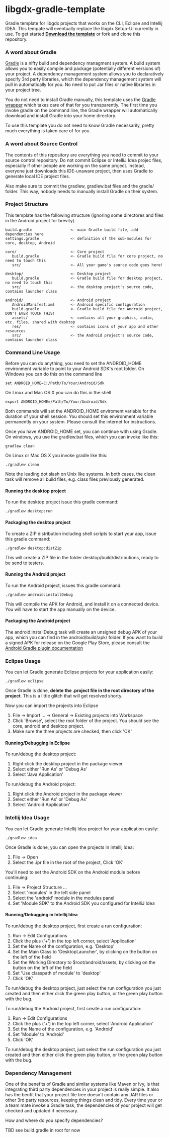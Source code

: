 libgdx-gradle-template
======================

Gradle template for libgdx projects that works on the CLI, Eclipse and Intellij IDEA. This tempate will eventually
replace the libgdx Setup-UI currently in use. To get started **[Download the template](https://github.com/libgdx/libgdx-gradle-template/archive/master.zip)**
or fork and clone this repository.

### A word about Gradle
[Gradle](http://www.gradle.org/) is a nifty build and dependency managment system. A build system allows you to easily
compile and package (potentially different versions of) your project. A dependency management system allows
you to declaratively specify 3rd party libraries, which the dependency management system will
pull in automatically for you. No need to put Jar files or native libraries in your project tree.

You do not need to install Gradle manually, this template uses the [Gradle wrapper](http://www.gradle.org/docs/current/userguide/gradle_wrapper.html)
which takes care of that for you transparently. The first time you invoke gradle on the command line,
the Gradle wrapper will automatically download and install Gradle into your home directory.

To use this template you do not need to know Gradle necessarily, pretty much everything is taken 
care of for you.

### A word about Source Control
The contents of this repository are everything you need to commit to your source control repository.
Do not commit Eclipse or IntelliJ Idea projec files, especially if other people are working on the
same project. Instead, everyone just downloads this IDE-unaware project, then uses Gradle to generate
local IDE project files.

Also make sure to commit the gradlew, gradlew.bat files and the gradle/ folder. This way, nobody needs
to manually install Gradle on their system.

### Project Structure
This template has the following structure (ignoring some directores and files in the Android project for brevity).

    build.gradle                 <- main Gradle build file, add dependencies here
    settings.gradle              <- definition of the sub-modules for core, desktop, Android
    
    core/                        <- Core project
       build.gradle              <- Gradle build file for core project, no need to touch this
       src/                      <- All your game's source code goes here!
       
    desktop/                     <- Desktop project
       build.gradle              <- Gradle build file for desktop project, no need to touch this
       src/                      <- the desktop project's source code, contains launcher class
       
    android/                     <- Android project
       AndroidManifest.xml       <- Android specific configuration
       build.gradle              <- Gradle build file for Android project, DON'T EVER TOUCH THIS!
       assets/                   <- contains all your graphics, audio, etc. files, shared with desktop
       res/                      <- contains icons of your app and other resources
       src/                      <- the Android project's source code, contains launcher class

### Command Line Usage
Before you can do anything, you need to set the ANDROID_HOME environment variable to point
to your Android SDK's root folder. On Windows you can do this on the command line

    set ANDROID_HOME=C:/Path/To/Your/Android/Sdk
    
On Linux and Mac OS X you can do this in the shell

    export ANDROID_HOME=/Path/To/Your/Android/Sdk
    
Both commands will set the ANDROID_HOME enviroment variable for the duration of your shell session. You 
should set this environment variable permanently on your system. Please consult the internet for instructions.

Once you have ANDROID_HOME set, you can continue with using Gradle. On windows, you use 
the gradlew.bat files, which you can invoke like this:

    gradlew clean
    
On Linux or Mac OS X you invoke gradle like this:

    ./gradlew clean
    
Note the leading dot slash on Unix like systems. In both cases, the clean task will remove all 
build files, e.g. class files previously generated.

#### Running the desktop project
To run the desktop project issue this gradle command:

    ./gradlew desktop:run
    
#### Packaging the desktop project
To create a ZIP distribution including shell scripts to start your app, issue this gradle command:

    ./gradlew desktop:distZip
    
This will create a ZIP file in the folder desktop/build/distributions, ready to be send to testers.
    
#### Running the Android project
To run the Android project, issues this gradle command:

    ./gradlew android:installDebug
   
This will compile the APK for Android, and install it on a connected device. You will have to
start the app manually on the device.

#### Packaging the Android project
The android:installDebug task will create an unsigned debug APK of your app, which you can find
in the android/build/apk/ folder. If you want to build a signed APK for release on the Google 
Play Store, please consult the [Android Gradle plugin documentation](http://tools.android.com/tech-docs/new-build-system/user-guide)

### Eclipse Usage
You can let Gradle generate Eclipse projects for your application easily:

    ./gradlew eclipse
    
Once Gradle is done, **delete the .project file in the root directory of the project**. This is a 
little glitch that will get resolved shorty.

Now you can import the projects into Eclipse

  1. File -> Import ... -> General -> Existing projects into Workspace
  2. Click 'Browse', select the root folder of the project. You should see the core, android and desktop project.
  3. Make sure the three projects are checked, then click 'OK'

#### Running/Debugging in Eclipse
To run/debug the desktop project: 
  1. Right click the desktop project in the package viewer
  2. Select either 'Run As' or 'Debug As'
  3. Select 'Java Application'
  
To run/debug the Android project:
  1. Right click the Android project in the package viewer
  2. Select either 'Run As' or 'Debug As'
  3. Select 'Android Application'
  
### Intellij Idea Usage
You can let Gradle generate Intellij Idea project for your application easily:

    ./gradlew idea
    
Once Gradle is done, you can open the projects in Intellij Idea:

  1. File -> Open
  2. Select the .ipr file in the root of the project, Click 'OK'
  
You'll need to set the Android SDK on the Android module before continuing:

  1. File -> Project Structure ...
  2. Select 'modules' in the left side panel
  3. Select the 'android' module in the modules panel
  4. Set 'Module SDK' to the Android SDK you configured for IntelliJ Idea
  
#### Running/Debugging in Intellij Idea
To run/debug the desktop project, first create a run configuration:

  1. Run -> Edit Configurations
  2. Click the plus ('+') in the top left corner, select 'Application'
  3. Set the Name of the configuration, e.g. 'Desktop'
  4. Set the Main Class to 'DesktopLauncher', by clicking on the button on the left of the field
  5. Set the Working Directory to $root/android/assets, by clicking on the button on the left of the field
  6. Set 'Use classpath of module' to 'desktop'
  7. Click 'OK'
  
To run/debug the desktop project, just select the run configuration you just created
and then either click the green play button, or the green play button with the bug.

To run/debug the Android project, first create a run configuration:

  1. Run -> Edit Configurations
  2. Click the plus ('+') in the top left corner, select 'Android Application'
  3. Set the Name of the configuration, e.g. 'Android'
  4. Set 'Module' to 'Android'
  7. Click 'OK'
  
To run/debug the desktop project, just select the run configuration you just created
and then either click the green play button, or the green play button with the bug.

### Dependency Management
One of the benefits of Gradle and similar systems like Maven or Ivy, is that integrating
third party dependencies in your project is really simple. It also has the benfit that
your project file tree doesn't contain any JAR files or other 3rd party resources, keeping
things clean and tidy. Every time your or a team mate invoke a Gradle task, the 
dependencies of your project will get checked and updated if necessary.

How and where do you specify dependencies?

TBD see build.gradle in root for now
